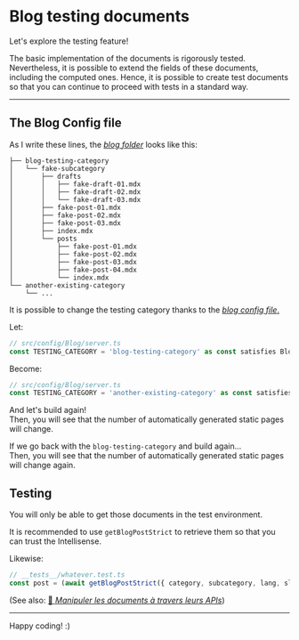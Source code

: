 # Blog testing documents

Let's explore the testing feature!

The basic implementation of the documents is rigorously tested. Nevertheless, it is possible to extend the fields of these documents, including the
computed ones. Hence, it is possible to create test documents so that you can continue to proceed with tests in a standard way.

---

## The Blog Config file

As I write these lines, the [_blog folder_](/content/blog/) looks like this:

```
├── blog-testing-category
│   └── fake-subcategory
│       ├── drafts
│       │   ├── fake-draft-01.mdx
│       │   ├── fake-draft-02.mdx
│       │   └── fake-draft-03.mdx
│       ├── fake-post-01.mdx
│       ├── fake-post-02.mdx
│       ├── fake-post-03.mdx
│       ├── index.mdx
│       └── posts
│           ├── fake-post-01.mdx
│           ├── fake-post-02.mdx
│           ├── fake-post-03.mdx
│           ├── fake-post-04.mdx
│           └── index.mdx
└── another-existing-category
    └── ...
```

It is possible to change the testing category thanks to the [_blog config file_.](/src/config/Blog/server.ts)

Let:

```ts
// src/config/Blog/server.ts
const TESTING_CATEGORY = 'blog-testing-category' as const satisfies BlogCategory;
```

Become:

```ts
// src/config/Blog/server.ts
const TESTING_CATEGORY = 'another-existing-category' as const satisfies BlogCategory;
```

And let's build again!  
Then, you will see that the number of automatically generated static pages will change.

If we go back with the `blog-testing-category` and build again...  
Then, you will see that the number of automatically generated static pages will change again.

## Testing

You will only be able to get those documents in the test environment.

It is recommended to use `getBlogPostStrict` to retrieve them so that you can trust the Intellisense.

Likewise:

```ts
// __tests__/whatever.test.ts
const post = (await getBlogPostStrict({ category, subcategory, lang, slug })) as BlogPostType;
```

(See also: [🥖 _Manipuler les documents à travers leurs APIs_](https://www.youtube.com/watch?v=KuqgybpPrZA))

---

Happy coding! :)
